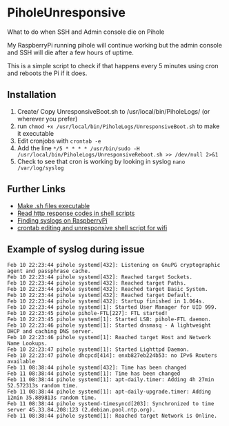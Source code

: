 # PiholeUnresponsive
What to do when SSH and Admin console die on Pihole

My RaspberryPi running pihole will continue working but the admin console and SSH will die after a few hours of uptime.

This is a simple script to check if that happens every 5 minutes using cron and reboots the Pi if it does.

## Installation
1. Create/ Copy UnresponsiveBoot.sh to /usr/local/bin/PiholeLogs/ (or wherever you prefer)
2. run `chmod +x /usr/local/bin/PiholeLogs/UnresponsiveBoot.sh` to make it executable
3. Edit cronjobs with `crontab -e`
4. Add the line `*/5 * * * * /usr/bin/sudo -H /usr/local/bin/PiholeLogs/UnresponsiveReboot.sh >> /dev/null 2>&1`
5. Check to see that cron is working by looking in syslog `nano /var/log/syslog`

## Further Links
* [Make .sh files executable](https://askubuntu.com/questions/38661/how-do-i-run-sh-files)
* [Read http response codes in shell scripts](https://stackoverflow.com/questions/2220301/how-to-evaluate-http-response-codes-from-bash-shell-script)
* [Finding syslogs on RaspberryPi](https://www.raspberrypi.org/forums/viewtopic.php?t=186833)
* [crontab editing and unresponsive shell script for wifi](http://weworkweplay.com/play/rebooting-the-raspberry-pi-when-it-loses-wireless-connection-wifi/)

## Example of syslog during issue
```
Feb 10 22:23:44 pihole systemd[432]: Listening on GnuPG cryptographic agent and passphrase cache.
Feb 10 22:23:44 pihole systemd[432]: Reached target Sockets.
Feb 10 22:23:44 pihole systemd[432]: Reached target Paths.
Feb 10 22:23:44 pihole systemd[432]: Reached target Basic System.
Feb 10 22:23:44 pihole systemd[432]: Reached target Default.
Feb 10 22:23:44 pihole systemd[432]: Startup finished in 1.064s.
Feb 10 22:23:44 pihole systemd[1]: Started User Manager for UID 999.
Feb 10 22:23:45 pihole pihole-FTL[227]: FTL started!
Feb 10 22:23:45 pihole systemd[1]: Started LSB: pihole-FTL daemon.
Feb 10 22:23:46 pihole systemd[1]: Started dnsmasq - A lightweight DHCP and caching DNS server.
Feb 10 22:23:46 pihole systemd[1]: Reached target Host and Network Name Lookups.
Feb 10 22:23:47 pihole systemd[1]: Started Lighttpd Daemon.
Feb 10 22:23:47 pihole dhcpcd[414]: enxb827eb224b53: no IPv6 Routers available
Feb 11 08:38:44 pihole systemd[432]: Time has been changed
Feb 11 08:38:44 pihole systemd[1]: Time has been changed
Feb 11 08:38:44 pihole systemd[1]: apt-daily.timer: Adding 4h 27min 52.572313s random time.
Feb 11 08:38:44 pihole systemd[1]: apt-daily-upgrade.timer: Adding 12min 35.889813s random time.
Feb 11 08:38:44 pihole systemd-timesyncd[203]: Synchronized to time server 45.33.84.208:123 (2.debian.pool.ntp.org).
Feb 11 08:38:44 pihole systemd[1]: Reached target Network is Online.
```
